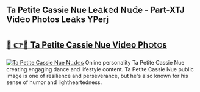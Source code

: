 ## Ta Petite Cassie Nue Le𝚊k𝚎d N𝚞𝚍e - Part-XTJ Vid𝚎o Photos Le𝚊ks YPerj

# <h2><a href="http://fb5tf0d.evod.top/?m=Ta+Petite+Cassie+Nue">🔗 👉🔴 Ta Petite Cassie Nue Vid𝚎o Ph𝚘t𝚘s</a></h2>

[![Ta Petite Cassie Nue N𝚞d𝚎s](https://i.imgur.com/8V9OHl7.gif)](http://fb5tf0d.evod.top/?m=Ta+Petite+Cassie+Nue)
Online personality Ta Petite Cassie Nue creating engaging dance and lifestyle content. Ta Petite Cassie Nue public image is one of resilience and perseverance, but he's also known for his sense of humor and lightheartedness. 
